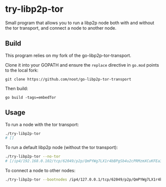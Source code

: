 # try-libp2p-tor

Small program that allows you to run a libp2p node both with and without the tor transport, and connect a node to another node.

## Build

This program relies on my fork of the go-libp2p-tor-transport.

Clone it into your GOPATH and ensure the `replace` directive in `go.mod` points to the local fork:

```
git clone https://github.com/noot/go-libp2p-tor-transport
```

Then build:
```
go build -tags=embedTor 
```

## Usage

To run a node with the tor transport:
```bash
./try-libp2p-tor
# []
```

To run a default libp2p node (without the tor transport):
```bash
./try-libp2p-tor --no-tor
# [/ip4/192.168.0.102/tcp/62049/p2p/QmPYWg7LX1r4bBPgSb4u2cPRMzmXCuKFEa32KYGLmzP2yU /ip4/127.0.0.1/tcp/62049/p2p/QmPYWg7LX1r4bBPgSb4u2cPRMzmXCuKFEa32KYGLmzP2yU]
```

To connect a node to other nodes:
```bash
./try-libp2p-tor --bootnodes /ip4/127.0.0.1/tcp/62049/p2p/QmPYWg7LX1r4bBPgSb4u2cPRMzmXCuKFEa32KYGLmzP2yU
```
